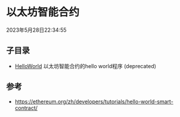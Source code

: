 # 以太坊智能合约
2023年5月28日22:34:55

## 子目录
- [HelloWorld](./HelloWorld) 以太坊智能合约的hello world程序 (deprecated)


## 参考
- https://ethereum.org/zh/developers/tutorials/hello-world-smart-contract/
